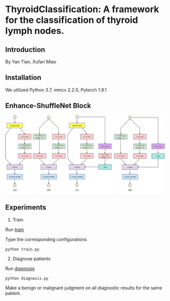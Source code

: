 # ThyroidClassification: A framework for the classification of thyroid lymph nodes.

## Introduction

By Yan Tian, Xufan Miao



## Installation
We utilized Python 3.7, mmcv 2.2.0, Pytorch 1.9.1  

## Enhance-ShuffleNet Block
![Alt](https://github.com/miaoxufan/ThyroidClassification/blob/main/image/enhance_shufflenet.png)

## Experiments
1. Train

Run [train](https://github.com/miaoxufan/ThyroidClassification/tree/main/tools/train.py)

Type the corresponding configurations

```shell
python train.py
```

2. Diagnose patients

Run [diagnosis](https://github.com/miaoxufan/ThyroidClassification/blob/main/demo/diagnosis.py)

```shell
python diagnosis.py
```

Make a benign or malignant judgment on all diagnostic results for the same patient.

